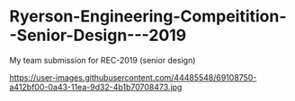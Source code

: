 # Ryerson-Engineering-Compeitition--Senior-Design---2019

My team submission for REC-2019 (senior design)

https://user-images.githubusercontent.com/44485548/69108750-a412bf00-0a43-11ea-9d32-4b1b70708473.jpg

